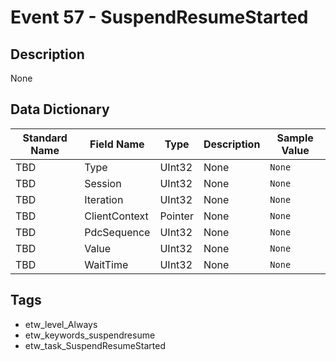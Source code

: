 # Event 57 - SuspendResumeStarted

## Description
None

## Data Dictionary
|Standard Name|Field Name|Type|Description|Sample Value|
|---|---|---|---|---|
|TBD|Type|UInt32|None|`None`|
|TBD|Session|UInt32|None|`None`|
|TBD|Iteration|UInt32|None|`None`|
|TBD|ClientContext|Pointer|None|`None`|
|TBD|PdcSequence|UInt32|None|`None`|
|TBD|Value|UInt32|None|`None`|
|TBD|WaitTime|UInt32|None|`None`|

## Tags
* etw_level_Always
* etw_keywords_suspendresume
* etw_task_SuspendResumeStarted